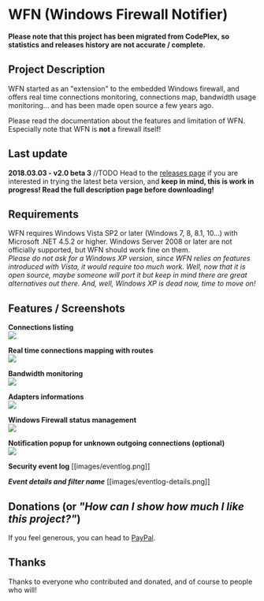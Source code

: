 # WFN (Windows Firewall Notifier)

**Please note that this project has been migrated from CodePlex, so statistics and releases history are not accurate / complete.**

## Project Description
WFN started as an "extension" to the embedded Windows firewall, and offers real time connections monitoring, connections map, bandwidth usage monitoring... and has been made open source a few years ago.  

Please read the documentation about the features and limitation of WFN. Especially note that WFN is **not** a firewall itself!  

## Last update
**2018.03.03 - v2.0 beta 3**  //TODO
Head to the [releases page](https://github.com/wokhansoft/WFN/releases/tag/v2.0-beta3) if you are interested in trying the latest beta version, and **keep in mind, this is work in progress! Read the full description page before downloading!**  

## Requirements  
WFN requires Windows Vista SP2 or later (Windows 7, 8, 8.1, 10...) with Microsoft .NET 4.5.2 or higher. Windows Server 2008 or later are not officially supported, but WFN should work fine on them.  
_Please do not ask for a Windows XP version, since WFN relies on features introduced with Vista, it would require too much work. Well, now that it is open source, maybe someone will port it but keep in mind there are great alternatives out there. And, well, Windows XP is dead now, time to move on!_  

## Features / Screenshots
**Connections listing**  
![](http://wokhan.online.fr/progs/wfn/connections.PNG)

**Real time connections mapping with routes**  
![](http://wokhan.online.fr/progs/wfn/map.PNG)

**Bandwidth monitoring**  
![](http://wokhan.online.fr/progs/wfn/bandwidth.PNG)

**Adapters informations**  
![](http://wokhan.online.fr/progs/wfn/adapters.PNG)

**Windows Firewall status management**  
![](http://wokhan.online.fr/progs/wfn/firewallstatus.PNG)

**Notification popup for unknown outgoing connections (optional)**  
![](http://wokhan.online.fr/progs/wfn/notifier.PNG)

**Security event log**
[[images/eventlog.png]]

***Event details and filter name***
[[images/eventlog-details.png]]

## Donations (or _"How can I show how much I like this project?"_)
If you feel generous, you can head to [PayPal](https://www.paypal.com/cgi-bin/webscr?cmd=_donations&business=wokhan%40online%2efr&lc=US&item_name=Khan%20%28Windows%20Firewall%20Notifier%29&item_number=WOK%2dWFN&currency_code=EUR&bn=PP%2dDonationsBF%3abtn_donateCC_LG%2egif%3aNonHosted).  

## Thanks
Thanks to everyone who contributed and donated, and of course to people who will!

